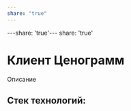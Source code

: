 ```yaml
---
share: "true"
---
```


---share: 'true'---
share: 'true'
# Клиент Ценограмм
Описание

## Стек технологий: